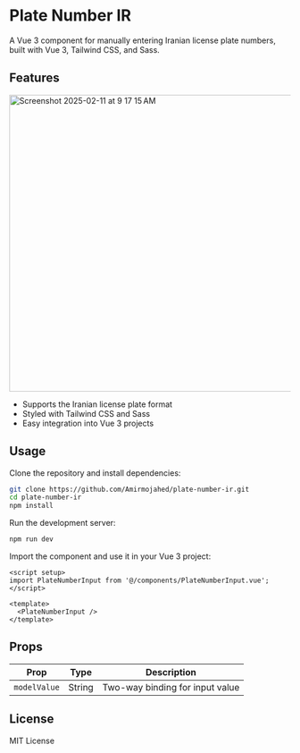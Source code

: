 # Plate Number IR

A Vue 3 component for manually entering Iranian license plate numbers, built with Vue 3, Tailwind CSS, and Sass.

## Features

<img width="531" alt="Screenshot 2025-02-11 at 9 17 15 AM" src="https://github.com/user-attachments/assets/c708b378-e957-4e7a-bd69-3e65db1e6723" />

- Supports the Iranian license plate format
- Styled with Tailwind CSS and Sass
- Easy integration into Vue 3 projects

## Usage

Clone the repository and install dependencies:

```sh
git clone https://github.com/Amirmojahed/plate-number-ir.git
cd plate-number-ir
npm install
```

Run the development server:

```sh
npm run dev
```

Import the component and use it in your Vue 3 project:

```vue
<script setup>
import PlateNumberInput from '@/components/PlateNumberInput.vue';
</script>

<template>
  <PlateNumberInput />
</template>
```

## Props
| Prop  | Type    | Description |
|-------|--------|-------------|
| `modelValue` | String | Two-way binding for input value |

## License
MIT License

